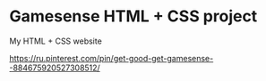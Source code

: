 # Gamesense HTML + CSS project


My HTML + CSS website 

https://ru.pinterest.com/pin/get-good-get-gamesense--884675920527308512/
